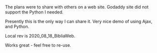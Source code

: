 The plans were to share with others on a web site. Godaddy site did not support the Python I needed.

Presently this is the only way I can share it. Very nice demo of using Ajax, and Python.

Local rev is 2020_08_18_BibliaWeb.

Works great - feel free to re-use.
